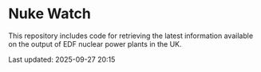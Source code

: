# Nuke Watch

This repository includes code for retrieving the latest information available on the output of EDF nuclear power plants in the UK.

Last updated: 2025-09-27 20:15